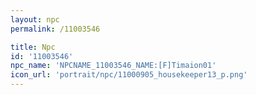 ```yaml
---
layout: npc
permalink: /11003546

title: Npc
id: '11003546'
npc_name: 'NPCNAME_11003546_NAME:[F]Timaion01'
icon_url: 'portrait/npc/11000905_housekeeper13_p.png'
---
```

